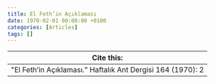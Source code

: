 ```yaml
---
title: El Feth’in Açıklaması
date: 1970-02-01 00:00:00 +0100
categories: [Articles]
tags: []
---
```




| Cite this:   |
|--------|
| "El Feth’in Açıklaması." Haftalık Ant Dergisi 164 (1970): 2 

